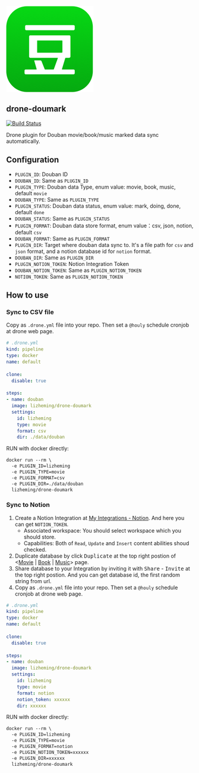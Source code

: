 ![](assets/douban.png)
## drone-doumark

[![Build Status](https://github.com/lizheming/drone-doumark/actions/workflows/release.yml/badge.svg)](https://github.com/lizheming/drone-doumark/actions/workflows/release.yml)
<!-- [![Build Status](https://cloud.drone.io/api/badges/lizheming/drone-doumark/status.svg)](https://cloud.drone.io/lizheming/drone-doumark) -->

Drone plugin for Douban movie/book/music marked data sync automatically.
## Configuration

- `PLUGIN_ID`: Douban ID
- `DOUBAN_ID`: Same as `PLUGIN_ID`
- `PLUGIN_TYPE`: Douban data Type, enum value: movie, book, music, default `movie`
- `DOUBAN_TYPE`: Same as `PLUGIN_TYPE`
- `PLUGIN_STATUS`: Douban data status, enum value: mark, doing, done, default `done`
- `DOUBAN_STATUS`: Same as `PLUGIN_STATUS`
- `PLUGIN_FORMAT`: Douban data store format, enum value：csv, json, notion, default `csv`
- `DOUBAN_FORMAT`: Same as `PLUGIN_FORMAT`
- `PLUGIN_DIR`: Target where douban data sync to. It's a file path for `csv` and `json` format, and a notion database id for `notion` format. 
- `DOUBAN_DIR`: Same as `PLUGIN_DIR`
- `PLUGIN_NOTION_TOKEN`: Notion Integration Token
- `DOUBAN_NOTION_TOKEN`: Same as `PLUGIN_NOTION_TOKEN`
- `NOTION_TOKEN`: Same as `PLUGIN_NOTION_TOKEN`
## How to use

### Sync to CSV file

Copy as `.drone.yml` file into your repo. Then set a `@houly` schedule cronjob at drone web page.

```yml
# .drone.yml
kind: pipeline
type: docker
name: default

clone:
  disable: true

steps:
- name: douban
  image: lizheming/drone-doumark
  settings:
    id: lizheming
    type: movie
    format: csv
    dir: ./data/douban
```

RUN with docker directly:
```
docker run --rm \
  -e PLUGIN_ID=lizheming
  -e PLUGIN_TYPE=movie
  -e PLUGIN_FORMAT=csv
  -e PLUGIN_DIR=./data/douban
  lizheming/drone-doumark
```

### Sync to Notion

1. Create a Notion Integration at [My Integrations - Notion](https://www.notion.so/my-integrations). And here you can get `NOTION_TOKEN`.
    - Associated workspace: You should select workspace which you should store.
    - Capabilities: Both of `Read`, `Update` and `Insert` content abilities shoud checked.
2. Duplicate database by click <kbd>Duplicate</kbd> at the top right postion of <[Movie](https://lizheming.notion.site/d8a363df3ca84ca89ef52208ad874e3b) | [Book](https://lizheming.notion.site/488c17fd89fb424591f68f7cfb029020) | [Music](https://lizheming.notion.site/d80ca60213c54ab99c4376caec0be9d7)> page.
3. Share database to your Integration by inviting it with <kbd>Share</kbd> - <kbd>Invite</kbd> at the top right postion. And you can get database id, the first random string from url.
4. Copy as `.drone.yml` file into your repo. Then set a `@houly` schedule cronjob at drone web page.

```yml
# .drone.yml
kind: pipeline
type: docker
name: default

clone:
  disable: true

steps:
- name: douban
  image: lizheming/drone-doumark
  settings:
    id: lizheming
    type: movie
    format: notion
    notion_token: xxxxxx
    dir: xxxxxx
```

RUN with docker directly:

```
docker run --rm \
  -e PLUGIN_ID=lizheming
  -e PLUGIN_TYPE=movie
  -e PLUGIN_FORMAT=notion
  -e PLUGIN_NOTION_TOKEN=xxxxxx
  -e PLUGIN_DIR=xxxxxx
  lizheming/drone-doumark
```